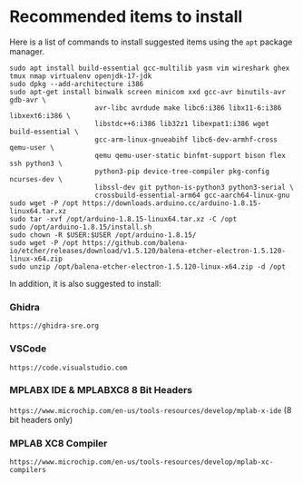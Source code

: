 # Recommended items to install

Here is a list of commands to install suggested items using the `apt` package manager.

```
sudo apt install build-essential gcc-multilib yasm vim wireshark ghex tmux nmap virtualenv openjdk-17-jdk
sudo dpkg --add-architecture i386 
sudo apt-get install binwalk screen minicom xxd gcc-avr binutils-avr gdb-avr \
                     avr-libc avrdude make libc6:i386 libx11-6:i386 libxext6:i386 \
                     libstdc++6:i386 lib32z1 libexpat1:i386 wget build-essential \
                     gcc-arm-linux-gnueabihf libc6-dev-armhf-cross qemu-user \
                     qemu qemu-user-static binfmt-support bison flex ssh python3 \
                     python3-pip device-tree-compiler pkg-config ncurses-dev \
                     libssl-dev git python-is-python3 python3-serial \
                     crossbuild-essential-arm64 gcc-aarch64-linux-gnu
sudo wget -P /opt https://downloads.arduino.cc/arduino-1.8.15-linux64.tar.xz
sudo tar -xvf /opt/arduino-1.8.15-linux64.tar.xz -C /opt
sudo /opt/arduino-1.8.15/install.sh
sudo chown -R $USER:$USER /opt/arduino-1.8.15/
sudo wget -P /opt https://github.com/balena-io/etcher/releases/download/v1.5.120/balena-etcher-electron-1.5.120-linux-x64.zip
sudo unzip /opt/balena-etcher-electron-1.5.120-linux-x64.zip -d /opt
```

In addition, it is also suggested to install:
### Ghidra

`https://ghidra-sre.org`

### VSCode
`https://code.visualstudio.com`

### MPLABX IDE & MPLABXC8 8 Bit Headers
`https://www.microchip.com/en-us/tools-resources/develop/mplab-x-ide` (8 bit headers only)
### MPLAB XC8 Compiler
`https://www.microchip.com/en-us/tools-resources/develop/mplab-xc-compilers`

